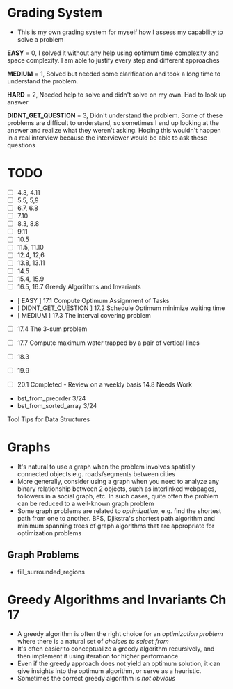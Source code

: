 # Grading System
- This is my own grading system for myself how I assess my capability
to solve a problem

**EASY** = 0, I solved it without any help using optimum time complexity and space complexity. I am able to justify every step and different approaches

**MEDIUM** = 1, Solved but needed some clarification and took a long time to understand the problem.

**HARD** = 2, Needed help to solve and didn't solve on my own. Had to look up answer

**DIDNT_GET_QUESTION** = 3, Didn't understand the problem. Some of these problems are difficult to understand, so sometimes I end up looking at the answer and realize what they weren't asking. Hoping this wouldn't happen in a real interview because the interviewer would be able to ask these questions

# TODO
- [ ] 4.3, 4.11
- [ ] 5.5, 5,9
- [ ] 6.7, 6.8
- [ ] 7.10
- [ ] 8.3, 8.8
- [ ] 9.11
- [ ] 10.5
- [ ] 11.5, 11.10
- [ ] 12.4, 12,6
- [ ] 13.8, 13.11
- [ ] 14.5
- [ ] 15.4, 15.9
- [ ] 16.5, 16.7
Greedy Algorithms and Invariants      
- [ EASY ] 17.1 Compute Optimum Assignment of Tasks
- [ DIDNT_GET_QUESTION ] 17.2 Schedule Optimum minimize waiting time
- [ MEDIUM ] 17.3 The interval covering problem
- [ ] 17.4 The 3-sum problem
- [ ] 17.7 Compute maximum water trapped by a pair of vertical lines

- [ ] 18.3
- [ ] 19.9
- [ ] 20.1
Completed - Review on a weekly basis
14.8
Needs Work
- bst_from_preorder 3/24
- bst_from_sorted_array 3/24

Tool Tips for Data Structures

# Graphs
- It's natural to use a graph when the problem involves spatially connected objects
e.g. roads/segments between cities
- More generally, consider using a graph when you need to analyze any binary
relationship between 2 objects, such as interlinked webpages, followers in a
social graph, etc. In such cases, quite often the problem can be reduced to
a well-known graph problem
- Some graph problems are related to *optimization*, e.g. find the shortest
path from one to another. BFS, Djikstra's shortest path algorithm and minimum
spanning trees of graph algorithms that are appropriate for optimization problems

## Graph Problems
- fill_surrounded_regions

# Greedy Algorithms and Invariants Ch 17
- A greedy algorithm is often the right choice for an *optimization problem* where there is a natural set of *choices to select from*
- It's often easier to conceptualize a greedy algorithm recursively, and then implement it using iteration for higher performance
- Even if the greedy approach does not yield an optimum solution, it can give insights into the optimum algorithm, or serve as a heuristic.
- Sometimes the correct greedy algorithm is *not obvious*
